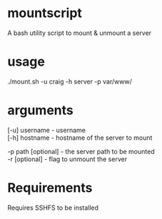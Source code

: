 # mountscript
A bash utility script to mount &amp; unmount a server

# usage

./mount.sh -u craig -h server -p var/www/

# arguments

[-u] username - username <br />
[-h] hostname - hostname of the server to mount <br />

-p path [optional] - the server path to be mounted <br />
-r [optional] - flag to unmount the server <br />

# Requirements

Requires SSHFS to be installed <br />
